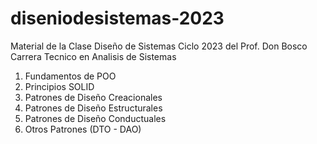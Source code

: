 # diseniodesistemas-2023
Material de la Clase Diseño de Sistemas Ciclo 2023 del Prof. Don Bosco
Carrera Tecnico en Analisis de Sistemas
1. Fundamentos de POO
2. Principios SOLID
3. Patrones de Diseño Creacionales
4. Patrones de Diseño Estructurales
5. Patrones de Diseño Conductuales
6. Otros Patrones (DTO - DAO)

